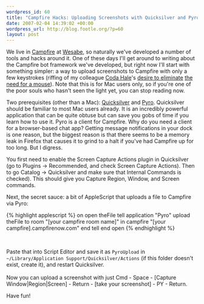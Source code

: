 ```yaml
--- 
wordpress_id: 60
title: "Campfire Hacks: Uploading Screenshots with Quicksilver and Pyro"
date: 2007-02-04 14:39:02 +00:00
wordpress_url: http://blog.footle.org/?p=60
layout: post
---
```

<p>We live in <a href="http://campfirenow.com/">Campfire</a> at <a href="http://www.wesabe.com">Wesabe</a>, so naturally we've developed a number of tools and hacks around it. One of these days I'll get around to writing about the Campfire bot framework we've developed, but right now I'll start with something simpler: a way to upload screenshots to Campfire with only a few keystrokes (riffing of my colleague <a href="http://blog.codahale.com">Coda Hale</a>'s <a href="http://blog.codahale.com/2007/01/22/send-as-im-adium-quicksilver/">desire to eliminate</a> <a href="http://blog.codahale.com/2007/01/15/tweet-twitter-quicksilver/">the need for a mouse</a>). Note that this is for Mac users only, so if you're one of the poor souls who hasn't seen the light yet, you can stop reading now.</p>

<p>Two prerequisites (other than a Mac): <a href="http://quicksilver.blacktree.com/">Quicksilver</a> and <a href="http://www.karppinen.fi/pyro/">Pyro</a>. Quicksilver should be familiar to most Mac users already. It is an incredibly powerful application that can be quite obtuse but can save you gobs of time if you learn how to use it. Pyro is a client for Campfire. Why do you need a client for a browser-based chat app? Getting message notifications in your dock is one reason, but the biggest reason is that there seems to be a memory leak in Firefox that causes it to grind to a halt if you've had Campfire up for too long. But I digress.</p>

<p>You first need to enable the Screen Capture Actions plugin in Quicksilver (go to Plugins -&gt; Recommended, and check Screen Capture Actions). Then to go Catalog -&gt; Quicksilver and make sure that Internal Commands is checked). This should give you Capture Region, Window, and Screen commands.</p>

<p>Next, the secret sauce: a bit of AppleScript that uploads a file to Campfire via Pyro:</p>

{% highlight applescript %}
on open theFile
  tell application "Pyro"
    upload theFile to room "[your campfire room name]" in campfire "[your campfire].campfirenow.com"
  end tell
end open
{% endhighlight %}

<br />
<p>Paste that into Script Editor and save it as <code>PyroUpload</code> in <code>~/Library/Application Support/Quicksilver/Actions</code> (if this folder doesn't exist, create it), and restart Quicksilver.<br /><br />Now you can upload a screenshot with just Cmd - Space - [Capture Window|Region|Screen] - Return - [take your screenshot] - PY - Return.</p>

<p>Have fun!</p>
